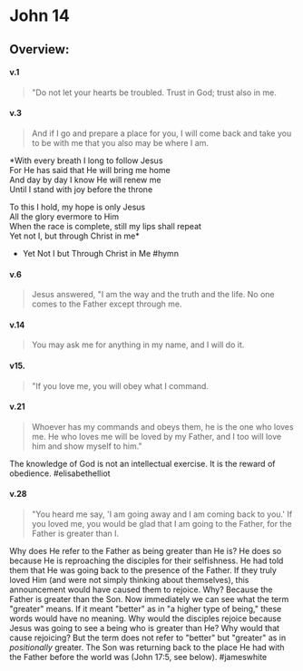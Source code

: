 # John 14

## Overview:


#### v.1
>"Do not let your hearts be troubled. Trust in God; trust also in me.

#### v.3
>And if I go and prepare a place for you, I will come back and take you to be with me that you also may be where I am.

*With every breath I long to follow Jesus  
For He has said that He will bring me home  
And day by day I know He will renew me  
Until I stand with joy before the throne

To this I hold, my hope is only Jesus  
All the glory evermore to Him  
When the race is complete, still my lips shall repeat  
Yet not I, but through Christ in me*

- Yet Not I but Through Christ in Me
#hymn 

#### v.6
>Jesus answered, "I am the way and the truth and the life. No one comes to the Father except through me.

#### v.14
>You may ask me for anything in my name, and I will do it.

#### v15.
>"If you love me, you will obey what I command.

#### v.21
>Whoever has my commands and obeys them, he is the one who loves me. He who loves me will be loved by my Father, and I too will love him and show myself to him."

The knowledge of God is not an intellectual exercise. It is the reward of obedience.
#elisabethelliot

#### v.28
>"You heard me say, 'I am going away and I am coming back to you.' If you loved me, you would be glad that I am going to the Father, for the Father is greater than I.

Why does He refer to the Father as being greater than He is? He does so because He is reproaching the disciples for their selfishness. He had told them that He was going back to the presence of the Father. If they truly loved Him (and were not simply thinking about themselves), this announcement would have caused them to rejoice. Why? Because the Father is greater than the Son.
Now immediately we can see what the term "greater" means. If it meant "better" as in "a higher type of being," these words would have no meaning. Why would the disciples rejoice because Jesus was going to see a being who is greater than He? Why would that cause rejoicing? But the term does not refer to "better" but "greater" as in *positionally* greater. The Son was returning back to the place He had with the Father before the world was (John 17:5, see below).
#jameswhite 

